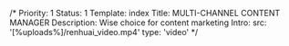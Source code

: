 /*
Priority: 1
Status: 1
Template: index
Title: MULTI-CHANNEL CONTENT MANAGER
Description: Wise choice for content marketing
Intro:
  src: '[%uploads%]/renhuai_video.mp4'
  type: 'video'
*/
